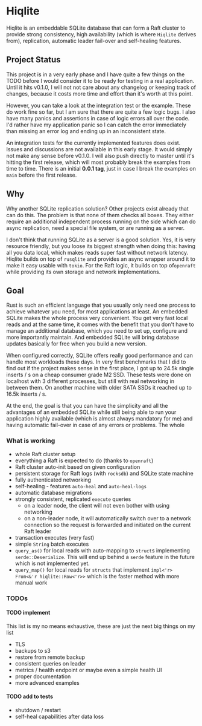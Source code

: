 # Hiqlite

Hiqlite is an embeddable SQLite database that can form a Raft cluster to provide strong consistency, high availability
(which is where `Hiqlite` derives from), replication, automatic leader fail-over and self-healing features.

## Project Status

This project is in a very early phase and I have quite a few things on the TODO before I would consider it to be
ready for testing in a real application. Until it hits v0.1.0, I will not not care about any changelog or keeping
track of changes, because it costs more time and effort than it's worth at this point.

However, you can take a look at the integration test or the example. These do work fine so far, but I am sure that
there are quite a few logic bugs. I also have many panics and assertions in case of logic errors all over the code.
I'd rather have my application panic so I can catch the error immediately than missing an error log and ending up in
an inconsistent state.

An integration tests for the currently implemented features does exist.  
Issues and discussions are not available in this early stage. It would simply not make any sense before v0.1.0.
I will also push directly to master until it's hitting the first release, which will most probably break the examples
from time to time. There is an initial **0.0.1 tag**, just in case I break the examples on `main` before the first
release.

## Why

Why another SQLite replication solution? Other projects exist already that can do this. The problem is that none of
them checks all boxes. They either require an additional independent process running on the side which can do async
replication, need a special file system, or are running as a server.

I don't think that running SQLite as a server is a good solution. Yes, it is very resource friendly, but you loose its
biggest strength when doing this: having all you data local, which makes reads super fast without network latency.
Hiqlite builds on top of `rusqlite` and provides an async wrapper around it to make it easy usable with `tokio`.
For the Raft logic, it builds on top of`openraft` while providing its own storage and network implementations.

## Goal

Rust is such an efficient language that you usually only need one process to achieve whatever you need, for most
applications at least. An embedded SQLite makes the whole process very convenient. You get very fast local reads and at
the same time, it comes with the benefit that you don't have to manage an additional database, which you need to set up,
configure and more importantly maintain. And embedded SQLite will bring database updates basically for free when you
build a new version.

When configured correctly, SQLite offers really good performance and can handle most workloads these days. In very
first benchmarks that I did to find out if the project makes sense in the first place, I got up to 24.5k single
inserts / s on a cheap consumer grade M2 SSD. These tests were done on localhost with 3 different processes, but still
with real networking in between them. On another machine with older SATA SSDs it reached up to 16.5k inserts / s.

At the end, the goal is that you can have the simplicity and all the advantages of an embedded SQLite while still being
able to run your application highly available (which is almost always mandatory for me) and having automatic fail-over
in case of any errors or problems. The whole

### What is working

- whole Raft cluster setup
- everything a Raft is expected to do (thanks to `openraft`)
- Raft cluster auto-init based on given configuration
- persistent storage for Raft logs (with `rocksdb`) and SQLite state machine
- fully authenticated networking
- self-healing - features `auto-heal` and `auto-heal-logs`
- automatic database migrations
- strongly consistent, replicated `execute` queries
    - on a leader node, the client will not even bother with using networking
    - on a non-leader node, it will automatically switch over to a network connection so the request
      is forwarded and initiated on the current Raft leader
- transaction executes (very fast)
- simple `String` batch executes
- `query_as()` for local reads with auto-mapping to `struct`s implementing `serde::Deserialize`.
  This will end up behind a `serde` feature in the future which is not implemented yet.
- `query_map()` for local reads for `structs` that implement `impl<'r> From<&'r hiqlite::Row<'r>>` which is the
  faster method with more manual work

### TODOs

#### TODO implement

This list is my no means exhaustive, these are just the next big things on my list

- TLS
- backups to s3
- restore from remote backup
- consistent queries on leader
- metrics / health endpoint or maybe even a simple health UI
- proper documentation
- more advanced examples

#### TODO add to tests

- shutdown / restart
- self-heal capabilities after data loss
